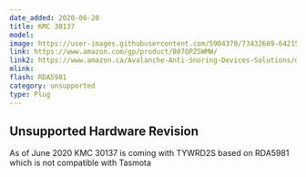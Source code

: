```yaml
---
date_added: 2020-06-20
title: KMC 30137
model: 
image: https://user-images.githubusercontent.com/5904370/73432609-64215f80-4343-11ea-88ba-e730ae4c73dc.png
link: https://www.amazon.com/gp/product/B07QPZ5WMW/
link2: https://www.amazon.ca/Avalanche-Anti-Snoring-Devices-Solutions/dp/B07GPBS2B2
mlink: 
flash: RDA5981
category: unsupported
type: Plug
---
```


## Unsupported Hardware Revision
As of June 2020 KMC 30137 is coming with TYWRD2S based on RDA5981 which is not compatible with Tasmota